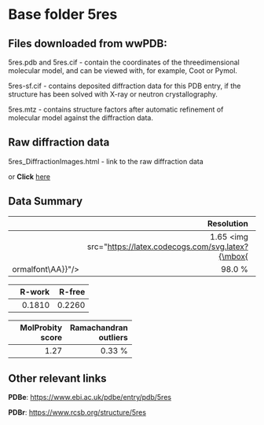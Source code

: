 # Base folder 5res

## Files downloaded from wwPDB:

5res.pdb and 5res.cif - contain the coordinates of the threedimensional molecular model, and can be viewed with, for example, Coot or Pymol.

5res-sf.cif - contains deposited diffraction data for this PDB entry, if the structure has been solved with X-ray or neutron crystallography.

5res.mtz - contains structure factors after automatic refinement of molecular model against the diffraction data.

## Raw diffraction data

5res_DiffractionImages.html - link to the raw diffraction data 

or **Click** [here](https://zenodo.org/record/3730982) 

## Data Summary
|   | Resolution | Completeness| I/sigma |
|---|-------------:|----------------:|--------------:|
|   |1.65 <img src="https://latex.codecogs.com/svg.latex?{\mbox{
ormalfont\AA}}"/>|98.0  %|<img width=50/>6.000|

|   | **R-work**| **R-free**   
|---|-------------:|----------------:|           
||0.1810|0.2260|

|   |**MolProbity<br>score**| **Ramachandran<br>outliers** 
|---|-------------:|----------------:|
||1.27|0.33 %|

## Other relevant links 
**PDBe**:  https://www.ebi.ac.uk/pdbe/entry/pdb/5res
 
**PDBr**: https://www.rcsb.org/structure/5res 

